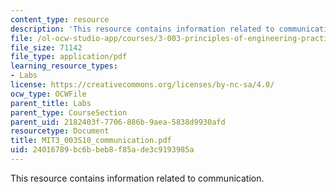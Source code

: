 ```yaml
---
content_type: resource
description: 'This resource contains information related to communication. '
file: /ol-ocw-studio-app/courses/3-003-principles-of-engineering-practice-spring-2010/24016789bc6bbeb8f85ade3c9193985a_MIT3_003S10_communication.pdf
file_size: 71142
file_type: application/pdf
learning_resource_types:
- Labs
license: https://creativecommons.org/licenses/by-nc-sa/4.0/
ocw_type: OCWFile
parent_title: Labs
parent_type: CourseSection
parent_uid: 2182403f-7706-886b-9aea-5838d9930afd
resourcetype: Document
title: MIT3_003S10_communication.pdf
uid: 24016789-bc6b-beb8-f85a-de3c9193985a
---
```

This resource contains information related to communication. 